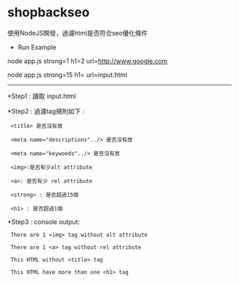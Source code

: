 # shopbackseo

使用NodeJS開發，過濾html是否符合seo優化條件

* Run Example

 node app.js strong=1 h1=2 url=http://www.google.com
 
 node app.js strong=15 h1= url=input.html

------------------------------------------------------------ 
*Step1 : 讀取 input.html 

*Step2 : 過濾tag規則如下 :

     <title> 是否沒有放 
	 
	 <meta name="descriptions"../> 是否沒有放
	 
	 <meta name="keywoeds"../> 是否沒有放
	 
     <img>:是否有少alt attribute
 
     <a>: 是否有少 rel attribute
 
     <strong> : 是否超過15個   
 
     <h1> : 是否超過1個        

 
*Step3 : console output:
  
     There are 1 <img> tag without alt attribute
   
     There are 1 <a> tag without rel attribute
   
     This HTML without <title> tag
   
     This HTML have more than one <h1> tag
